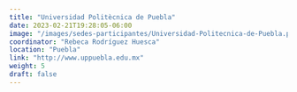 ```yaml
---
title: "Universidad Politècnica de Puebla"
date: 2023-02-21T19:28:05-06:00
image: "/images/sedes-participantes/Universidad-Politecnica-de-Puebla.png"
coordinator: "Rebeca Rodríguez Huesca" 
location: "Puebla"
link: "http://www.uppuebla.edu.mx"
weight: 5
draft: false
---
```


